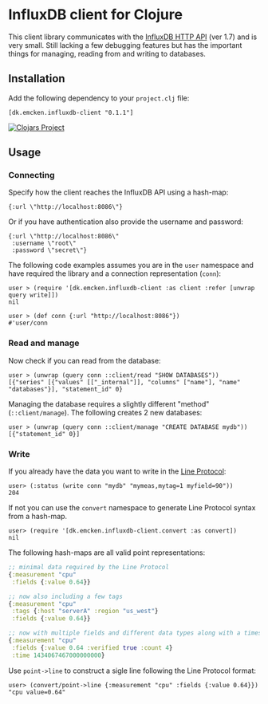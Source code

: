 # InfluxDB client for Clojure

This client library communicates with the [InfluxDB HTTP API][1] (ver 1.7) and
is very small. Still lacking a few debugging features but has the important
things for managing, reading from and writing to databases.

[1]: https://docs.influxdata.com/influxdb/v1.7/tools/api


## Installation

Add the following dependency to your `project.clj` file:

    [dk.emcken.influxdb-client "0.1.1"]

[![Clojars Project](https://img.shields.io/clojars/v/dk.emcken/influxdb-client.svg)](https://clojars.org/dk.emcken/influxdb-client)


## Usage

### Connecting

Specify how the client reaches the InfluxDB API using a hash-map:

    {:url \"http://localhost:8086\"}


Or if you have authentication also provide the username and password:

    {:url \"http://localhost:8086\"
     :username \"root\"
     :password \"secret\"}


The following code examples assumes you are in the `user` namespace and have
required the library and a connection representation (`conn`):

    user > (require '[dk.emcken.influxdb-client :as client :refer [unwrap query write]])
    nil

    user > (def conn {:url "http://localhost:8086"})
    #'user/conn


### Read and manage

Now check if you can read from the database:

    user > (unwrap (query conn ::client/read "SHOW DATABASES"))
    [{"series" [{"values" [["_internal"]], "columns" ["name"], "name" "databases"}], "statement_id" 0}


Managing the database requires a slightly different "method"
(`::client/manage`). The following creates 2 new databases:

    user > (unwrap (query conn ::client/manage "CREATE DATABASE mydb"))
    [{"statement_id" 0}]


### Write

If you already have the data you want to write in the [Line Protocol][2]:

    user> (:status (write conn "mydb" "mymeas,mytag=1 myfield=90"))
    204


If not you can use the `convert` namespace to generate Line Protocol syntax from
a hash-map.

    user> (require '[dk.emcken.influxdb-client.convert :as convert])
    nil


The following hash-maps are all valid point representations:

```clojure
;; minimal data required by the Line Protocol
{:measurement "cpu"
 :fields {:value 0.64}}

;; now also including a few tags
{:measurement "cpu"
 :tags {:host "serverA" :region "us_west"}
 :fields {:value 0.64}}

;; now with multiple fields and different data types along with a timestamp
{:measurement "cpu"
 :fields {:value 0.64 :verified true :count 4}
 :time 1434067467000000000}
```

Use `point->line` to construct a sigle line following the Line Protocol format:

    user> (convert/point->line {:measurement "cpu" :fields {:value 0.64}})
    "cpu value=0.64"

[2]: https://docs.influxdata.com/influxdb/v1.7/write_protocols/line_protocol_reference
